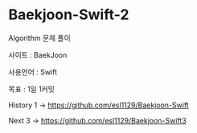 # Baekjoon-Swift-2

Algorithm 문제 풀이

사이트 : BaekJoon

사용언어 : Swift

목표 : 1일 1커밋

History
1 -> https://github.com/esl1129/Baekjoon-Swift


Next
3 -> https://github.com/esl1129/Baekjoon-Swift3
